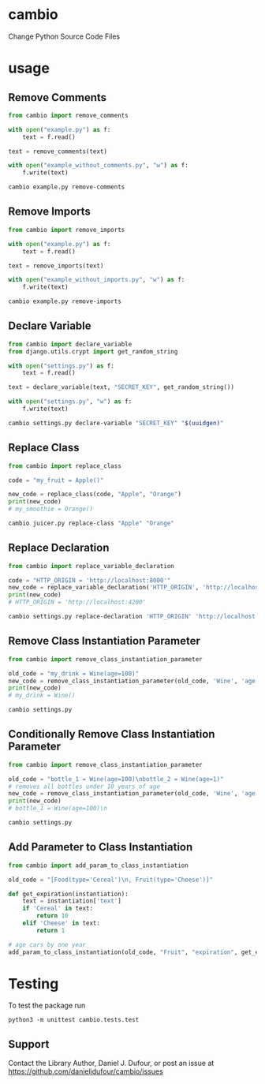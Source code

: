# cambio
Change Python Source Code Files

# usage
## Remove Comments
```python
from cambio import remove_comments

with open("example.py") as f:
    text = f.read()

text = remove_comments(text)

with open("example_without_comments.py", "w") as f:
    f.write(text)
```

```bash
cambio example.py remove-comments
```

## Remove Imports
```python
from cambio import remove_imports

with open("example.py") as f:
    text = f.read()

text = remove_imports(text)

with open("example_without_imports.py", "w") as f:
    f.write(text)
```

```bash
cambio example.py remove-imports
```

## Declare Variable
```python
from cambio import declare_variable
from django.utils.crypt import get_random_string 

with open("settings.py") as f:
    text = f.read()

text = declare_variable(text, "SECRET_KEY", get_random_string())

with open("settings.py", "w") as f:
    f.write(text)
```

```bash
cambio settings.py declare-variable "SECRET_KEY" "$(uuidgen)"
```

## Replace Class
```python
from cambio import replace_class

code = "my_fruit = Apple()"

new_code = replace_class(code, "Apple", "Orange")
print(new_code)
# my_smoothie = Orange()
```

```bash
cambio juicer.py replace-class "Apple" "Orange"
```

## Replace Declaration
```python
from cambio import replace_variable_declaration

code = "HTTP_ORIGIN = 'http://localhost:8000'"
new_code = replace_variable_declaration('HTTP_ORIGIN', 'http://localhost:4200')
print(new_code)
# HTTP_ORIGIN = 'http://localhost:4200'
```
```bash
cambio settings.py replace-declaration 'HTTP_ORIGIN' 'http://localhost:4200'
```

## Remove Class Instantiation Parameter
```python
from cambio import remove_class_instantiation_parameter

old_code = "my_drink = Wine(age=100)"
new_code = remove_class_instantiation_parameter(old_code, 'Wine', 'age')
print(new_code)
# my_drink = Wine()
```
```bash
cambio settings.py
```

## Conditionally Remove Class Instantiation Parameter
```python
from cambio import remove_class_instantiation_parameter

old_code = "bottle_1 = Wine(age=100)\nbottle_2 = Wine(age=1)"
# removes all bottles under 10 years of age
new_code = remove_class_instantiation_parameter(old_code, 'Wine', 'age', lambda age: age < 10)
print(new_code)
# bottle_1 = Wine(age=100)\n
```
```bash
cambio settings.py
```

## Add Parameter to Class Instantiation
```python
from cambio import add_param_to_class_instantiation

old_code = "[Food(type='Cereal')\n, Fruit(type='Cheese')]"

def get_expiration(instantiation):
    text = instantiation['text']
    if 'Cereal' in text:
        return 10
    elif 'Cheese' in text:
        return 1

# age cars by one year
add_param_to_class_instantiation(old_code, "Fruit", "expiration", get_expiration)
```

# Testing
To test the package run
```
python3 -m unittest cambio.tests.test
```

## Support
Contact the Library Author, Daniel J. Dufour, or post an issue at https://github.com/danieljdufour/cambio/issues

